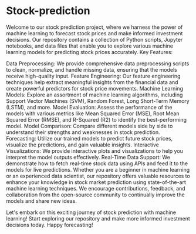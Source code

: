 # Stock-prediction
Welcome to our stock prediction project, where we harness the power of machine learning to forecast stock prices and make informed investment decisions. Our repository contains a collection of Python scripts, Jupyter notebooks, and data files that enable you to explore various machine learning models for predicting stock prices accurately.
Key Features:

Data Preprocessing: We provide comprehensive data preprocessing scripts to clean, normalize, and handle missing data, ensuring that the models receive high-quality input.
Feature Engineering: Our feature engineering techniques help extract meaningful insights from the financial data and create powerful predictors for stock price movements.
Machine Learning Models: Explore an assortment of machine learning algorithms, including Support Vector Machines (SVM), Random Forest, Long Short-Term Memory (LSTM), and more.
Model Evaluation: Assess the performance of the models with various metrics like Mean Squared Error (MSE), Root Mean Squared Error (RMSE), and R-Squared (R2) to identify the best-performing model.
Model Comparison: Compare different models side by side to understand their strengths and weaknesses in stock prediction.
Forecasting: Utilize our trained models to predict future stock prices, visualize the predictions, and gain valuable insights.
Interactive Visualizations: We provide interactive plots and visualizations to help you interpret the model outputs effectively.
Real-Time Data Support: We demonstrate how to fetch real-time stock data using APIs and feed it to the models for live predictions.
Whether you are a beginner in machine learning or an experienced data scientist, our repository offers valuable resources to enhance your knowledge in stock market prediction using state-of-the-art machine learning techniques. We encourage contributions, feedback, and collaboration from the open-source community to continually improve the models and share new ideas.

Let's embark on this exciting journey of stock prediction with machine learning! Start exploring our repository and make more informed investment decisions today. Happy forecasting!
